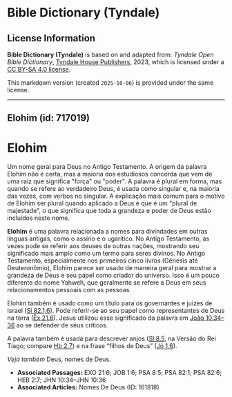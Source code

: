 # Bible Dictionary (Tyndale)

## License Information

**Bible Dictionary (Tyndale)** is based on and adapted from: _Tyndale Open Bible Dictionary_, [Tyndale House Publishers](https://tyndaleopenresources.com/), 2023, which is licensed under a [CC BY-SA 4.0 license](https://creativecommons.org/licenses/by-sa/4.0/legalcode.en).

This markdown version (created `2025-10-06`) is provided under the same license.



--------------------------------

## Elohim (id: 717019)

Elohim
======

Um nome geral para Deus no Antigo Testamento. A origem da palavra Elohim não é certa, mas a maioria dos estudiosos concorda que vem de uma raiz que significa "força" ou "poder". A palavra é plural em forma, mas quando se refere ao verdadeiro Deus, é usada como singular e, na maioria das vezes, com verbos no singular. A explicação mais comum para o motivo de Elohim ser plural quando aplicado a Deus é que é um "plural de majestade", o que significa que toda a grandeza e poder de Deus estão incluídos neste nome.

**Elohim** é uma palavra relacionada a nomes para divindades em outras línguas antigas, como o assírio e o ugarítico. No Antigo Testamento, às vezes pode se referir aos deuses de outras nações, mostrando seu significado mais amplo como um termo para seres divinos. No Antigo Testamento, especialmente nos primeiros cinco livros (Gênesis até Deuteronômio), Elohim parece ser usado de maneira geral para mostrar a grandeza de Deus e seu papel como criador do universo. Isso é um pouco diferente do nome Yahweh, que geralmente se refere a Deus em seus relacionamentos pessoais com as pessoas.

Elohim também é usado como um título para os governantes e juízes de Israel ([Sl 82\.1,6](https://ref.ly/Ps82:1,Ps82:6)). Pode referir\-se ao seu papel como representantes de Deus na terra ([Êx 21\.6](https://ref.ly/Exod21:6)). Jesus utilizou esse significado da palavra em [João 10\.34–36](https://ref.ly/John10:34-John10:36) ao se defender de seus críticos.

A palavra também é usada para descrever anjos ([Sl 8\.5](https://ref.ly/Ps8:5), na Versão do Rei Tiago; compare [Hb 2\.7](https://ref.ly/Heb2:7)) e na frase “filhos de Deus” ([Jó 1\.6](https://ref.ly/Job1:6)).

*Veja também* Deus, nomes de Deus.

* **Associated Passages:** EXO 21:6; JOB 1:6; PSA 8:5; PSA 82:1; PSA 82:6; HEB 2:7; JHN 10:34–JHN 10:36
* **Associated Articles:** Nomes De Deus (ID: 161818)

